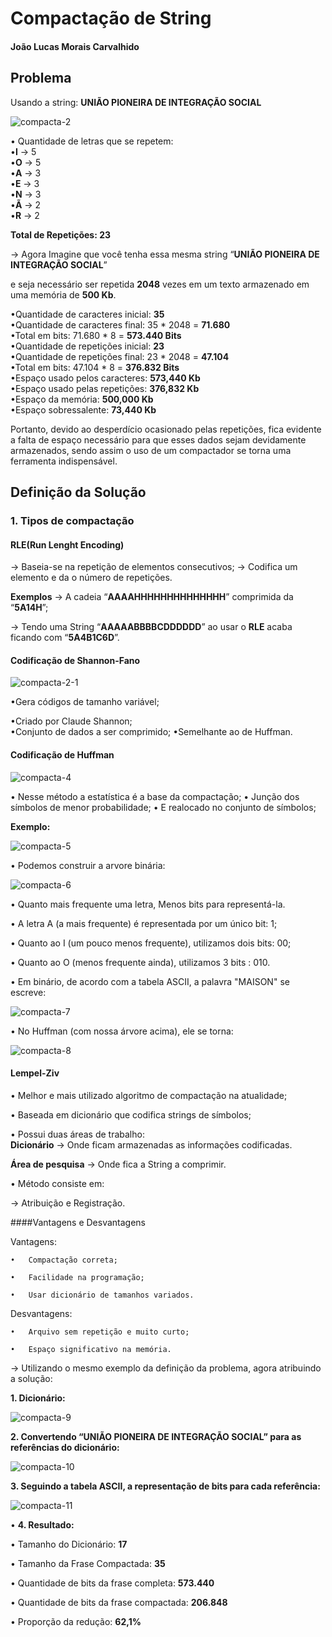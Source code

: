 # Compactação de String
 
#### João Lucas Morais Carvalhido

## Problema


Usando a string: **UNIÃO PIONEIRA DE INTEGRAÇÃO SOCIAL**

![compacta-2](https://user-images.githubusercontent.com/57717791/76476388-a4fba200-63e0-11ea-95fb-80c50515a10b.PNG)

 
•	Quantidade de letras que se repetem: \
•**I**   -> 5 \
•**O**   -> 5 \
•**A**   -> 3 \
•**E**   -> 3 \
•**N**   -> 3 \
•**Ã**   -> 2 \
•**R**   -> 2

**Total de Repetições: 23**


-> Agora Imagine que você tenha essa mesma string “**UNIÃO PIONEIRA DE INTEGRAÇÃO SOCIAL**” 

e seja necessário ser repetida **2048** vezes em um texto armazenado em uma memória de **500 Kb**.



•Quantidade de caracteres inicial: 	**35**\
•Quantidade de caracteres final: 	35 * 2048	= **71.680**\
•Total em bits:                                 	71.680 * 8	= **573.440 Bits**\
•Quantidade de repetições inicial: 	**23**\
•Quantidade de repetições final: 	23 * 2048	= **47.104**\
•Total em bits: 	47.104 * 8 	= **376.832 Bits**\
•Espaço usado pelos caracteres:              	**573,440 Kb**\
•Espaço usado pelas repetições: 	**376,832 Kb**\
•Espaço da memória: 	**500,000 Kb** \
•Espaço sobressalente: 	**73,440 Kb**


Portanto, devido ao desperdício ocasionado pelas repetições,
fica evidente a falta de espaço necessário para que esses dados sejam devidamente armazenados,
sendo assim o uso de um compactador se torna uma ferramenta indispensável. 


## Definição da Solução 
### 1.	Tipos de compactação
####	RLE(Run Lenght Encoding)
-> Baseia-se na repetição de elementos consecutivos;
-> Codifica um elemento e da o número de repetições.

**Exemplos**
-> A cadeia “**AAAAHHHHHHHHHHHHHH**” comprimida da “**5A14H**”;

-> Tendo uma String “**AAAAABBBBCDDDDDD**” ao usar o **RLE** acaba ficando com “**5A4B1C6D**”.

#### Codificação de Shannon-Fano

![compacta-2-1](https://user-images.githubusercontent.com/57717791/76476875-5222ea00-63e2-11ea-8766-335f1b3ebbd9.PNG)

•Gera códigos de tamanho variável;

•Criado por Claude Shannon;                       
•Conjunto de dados a ser comprimido;
•Semelhante ao de Huffman.


#### Codificação de Huffman

![compacta-4](https://user-images.githubusercontent.com/57717791/76477020-ce1d3200-63e2-11ea-9241-feb4ee73d803.PNG)



•	Nesse método a estatística é a base da compactação;
•	Junção dos símbolos de menor probabilidade;
•	E realocado no conjunto de símbolos;

**Exemplo:**

![compacta-5](https://user-images.githubusercontent.com/57717791/76477234-7206dd80-63e3-11ea-82b6-d921162c49fa.PNG)

• Podemos construir a arvore binária:

![compacta-6](https://user-images.githubusercontent.com/57717791/76477338-c742ef00-63e3-11ea-8147-2118900b38b3.PNG)


•	Quanto mais frequente uma letra, Menos bits para representá-la.

•	A letra A (a mais frequente) é representada por um único bit: 1;
 
•	Quanto ao I (um pouco menos frequente), utilizamos dois bits: 00;

•	Quanto ao O (menos frequente ainda), utilizamos 3 bits : 010. 

•	Em binário, de acordo com a tabela ASCII, a palavra "MAISON" se escreve: 

![compacta-7](https://user-images.githubusercontent.com/57717791/76477340-c7db8580-63e3-11ea-800f-301b0182dc28.PNG)


 
•	No Huffman (com nossa árvore acima), ele se torna: 

![compacta-8](https://user-images.githubusercontent.com/57717791/76478522-b09e9700-63e7-11ea-8d9b-7b2a6daf95bc.PNG)

 
#### Lempel-Ziv
•	Melhor e mais utilizado algoritmo de compactação na atualidade;

• Baseada em dicionário que codifica strings de símbolos;

• Possui duas áreas de trabalho:\
**Dicionário**	->  Onde ficam armazenadas as informações codificadas.
 
**Área de pesquisa** ->  Onde fica a String a comprimir.

•	Método consiste em:

-> Atribuição e Registração.

####Vantagens e Desvantagens


Vantagens:
  
    •	Compactação correta;

    •	Facilidade na programação;

    •	Usar dicionário de tamanhos variados.
    
    
Desvantagens:
  
    •	Arquivo sem repetição e muito curto;

    •	Espaço significativo na memória.
    

-> Utilizando o mesmo exemplo da definição da problema, agora atribuindo a solução:

**1.	Dicionário:**  

![compacta-9](https://user-images.githubusercontent.com/57717791/76478917-e4c68780-63e8-11ea-87f8-5f45d802acb2.PNG)


**2.	Convertendo “UNIÃO PIONEIRA DE INTEGRAÇÃO SOCIAL” para as referências do dicionário:**


![compacta-10](https://user-images.githubusercontent.com/57717791/76478913-e3955a80-63e8-11ea-829c-e81b5217a7ca.PNG)
 
**3.	Seguindo a tabela ASCII, a representação de bits para cada referência:** 


![compacta-11](https://user-images.githubusercontent.com/57717791/76478915-e42df100-63e8-11ea-957e-27260f9ef3e4.PNG)
 
•	**4. Resultado:**


•	Tamanho do Dicionário: **17**

•	Tamanho da Frase Compactada: **35**

•	Quantidade de bits da frase completa: **573.440**

•	Quantidade de bits da frase compactada: **206.848**

•	Proporção da redução: **62,1%**
